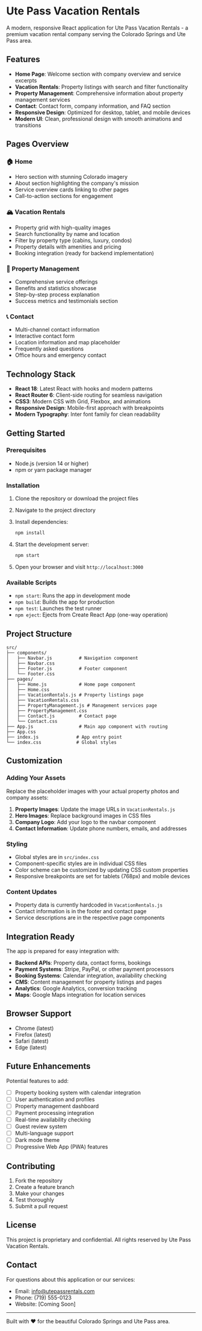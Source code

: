 # Ute Pass Vacation Rentals

A modern, responsive React application for Ute Pass Vacation Rentals - a premium vacation rental company serving the Colorado Springs and Ute Pass area.

## Features

- **Home Page**: Welcome section with company overview and service excerpts
- **Vacation Rentals**: Property listings with search and filter functionality
- **Property Management**: Comprehensive information about property management services
- **Contact**: Contact form, company information, and FAQ section
- **Responsive Design**: Optimized for desktop, tablet, and mobile devices
- **Modern UI**: Clean, professional design with smooth animations and transitions

## Pages Overview

### 🏠 Home
- Hero section with stunning Colorado imagery
- About section highlighting the company's mission
- Service overview cards linking to other pages
- Call-to-action sections for engagement

### 🏔️ Vacation Rentals
- Property grid with high-quality images
- Search functionality by name and location
- Filter by property type (cabins, luxury, condos)
- Property details with amenities and pricing
- Booking integration (ready for backend implementation)

### 🏡 Property Management
- Comprehensive service offerings
- Benefits and statistics showcase
- Step-by-step process explanation
- Success metrics and testimonials section

### 📞 Contact
- Multi-channel contact information
- Interactive contact form
- Location information and map placeholder
- Frequently asked questions
- Office hours and emergency contact

## Technology Stack

- **React 18**: Latest React with hooks and modern patterns
- **React Router 6**: Client-side routing for seamless navigation
- **CSS3**: Modern CSS with Grid, Flexbox, and animations
- **Responsive Design**: Mobile-first approach with breakpoints
- **Modern Typography**: Inter font family for clean readability

## Getting Started

### Prerequisites
- Node.js (version 14 or higher)
- npm or yarn package manager

### Installation

1. Clone the repository or download the project files
2. Navigate to the project directory
3. Install dependencies:
   ```bash
   npm install
   ```

4. Start the development server:
   ```bash
   npm start
   ```

5. Open your browser and visit `http://localhost:3000`

### Available Scripts

- `npm start`: Runs the app in development mode
- `npm build`: Builds the app for production
- `npm test`: Launches the test runner
- `npm eject`: Ejects from Create React App (one-way operation)

## Project Structure

```
src/
├── components/
│   ├── Navbar.js          # Navigation component
│   ├── Navbar.css
│   ├── Footer.js          # Footer component
│   └── Footer.css
├── pages/
│   ├── Home.js            # Home page component
│   ├── Home.css
│   ├── VacationRentals.js # Property listings page
│   ├── VacationRentals.css
│   ├── PropertyManagement.js # Management services page
│   ├── PropertyManagement.css
│   ├── Contact.js         # Contact page
│   └── Contact.css
├── App.js                 # Main app component with routing
├── App.css
├── index.js              # App entry point
└── index.css             # Global styles
```

## Customization

### Adding Your Assets
Replace the placeholder images with your actual property photos and company assets:

1. **Property Images**: Update the image URLs in `VacationRentals.js`
2. **Hero Images**: Replace background images in CSS files
3. **Company Logo**: Add your logo to the navbar component
4. **Contact Information**: Update phone numbers, emails, and addresses

### Styling
- Global styles are in `src/index.css`
- Component-specific styles are in individual CSS files
- Color scheme can be customized by updating CSS custom properties
- Responsive breakpoints are set for tablets (768px) and mobile devices

### Content Updates
- Property data is currently hardcoded in `VacationRentals.js`
- Contact information is in the footer and contact page
- Service descriptions are in the respective page components

## Integration Ready

The app is prepared for easy integration with:
- **Backend APIs**: Property data, contact forms, bookings
- **Payment Systems**: Stripe, PayPal, or other payment processors
- **Booking Systems**: Calendar integration, availability checking
- **CMS**: Content management for property listings and pages
- **Analytics**: Google Analytics, conversion tracking
- **Maps**: Google Maps integration for location services

## Browser Support

- Chrome (latest)
- Firefox (latest)
- Safari (latest)
- Edge (latest)

## Future Enhancements

Potential features to add:
- [ ] Property booking system with calendar integration
- [ ] User authentication and profiles
- [ ] Property management dashboard
- [ ] Payment processing integration
- [ ] Real-time availability checking
- [ ] Guest review system
- [ ] Multi-language support
- [ ] Dark mode theme
- [ ] Progressive Web App (PWA) features

## Contributing

1. Fork the repository
2. Create a feature branch
3. Make your changes
4. Test thoroughly
5. Submit a pull request

## License

This project is proprietary and confidential. All rights reserved by Ute Pass Vacation Rentals.

## Contact

For questions about this application or our services:
- Email: info@utepassrentals.com
- Phone: (719) 555-0123
- Website: [Coming Soon]

---

Built with ❤️ for the beautiful Colorado Springs and Ute Pass area. 